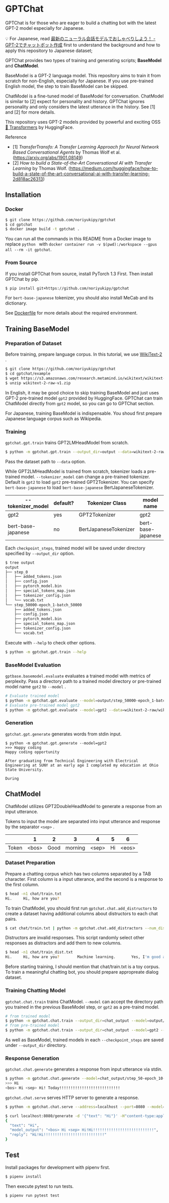 # GPTChat

GPTChat is for those who are eager to build a chatting bot with the latest GPT-2 model especially for Japanese.

💡 For Japanese, read [最新のニューラル会話モデルでおしゃべりしよう！ - GPT-2でチャットボット作成](https://noriyukipy.github.io/article/gptchat_howto_ja.html) first to understand the background and how to apply this repository to Japanese dataset; 

GPTChat provides two types of training and generating scripts; **BaseModel** and **ChatModel**.

BaseModel is a GPT-2 languaga model.
This repository aims to train it from scratch for non-English, especially for Japanese.
If you use pre-trained English model, the step to train BaseModel can be skipped.

ChatModel is a fine-tuned model of BaseModel for conversation.
ChatModel is similar to [2] expect for personality and history.
GPTChat ignores personality and only considers the latest utterance in the history.
See [1] and [2] for more details.

This repository uses GPT-2 models provided by powerful and exciting OSS [🤗 Transformers](https://github.com/huggingface/transformers) by HuggingFace.

Reference
- [1] *TransferTransfo: A Transfer Learning Approach for Neural Network Based Conversational Agents* by Thomas Wolf et al. (https://arxiv.org/abs/1901.08149)
- [2] *How to build a State-of-the-Art Conversational AI with Transfer Learning* by Thomas Wolf. (https://medium.com/huggingface/how-to-build-a-state-of-the-art-conversational-ai-with-transfer-learning-2d818ac26313)

## Installation

### Docker

```sh
$ git clone https://github.com/noriyukipy/gptchat
$ cd gptchat
$ docker image build -t gptchat .
```

You can run all the commands in this README from a Docker image to replace `python ` with `docker container run -v $(pwd):/workspace --gpus all --rm -it gptchat`.

### From Source

If you install GPTChat from source, install PyTorch 1.3 First.
Then install GPTChat by pip.

```sh
$ pip install git+https://github.com/noriyukipy/gptchat
```

For `bert-base-japanese` tokenizer, you should also install MeCab and its dictionary.

See [Dockerfile](./Dockerfile) for more details about the required environment.

## Training BaseModel

### Preparation of Dataset

Before training, prepare language corpus. In this tutorial, we use [WikiText-2](https://blog.einstein.ai/the-wikitext-long-term-dependency-language-modeling-dataset/) .

```sh
$ git clone https://github.com/noriyukipy/gptchat
$ cd gptchat/example
$ wget https://s3.amazonaws.com/research.metamind.io/wikitext/wikitext-2-raw-v1.zip
$ unzip wikitext-2-raw-v1.zip
```

In English, it may be good choice to skip training BaseModel and just uses GPT-2 pre-trained model `gpt2` provided by HuggingFace.
GPTChat can train ChatModel directly from `gpt2` model, so you can go to GPTChat section.

For Japanese, training BaseModel is indispensable. You shoud first prepare Japanese language corpus such as Wikipedia.

### Training

`gptchat.gpt.train` trains GPT2LMHeadModel from scratch.

```sh
$ python -m gptchat.gpt.train --output_dir=output --data=wikitext-2-raw/wiki.train.raw --seed=0 --checkpoint_steps=50000
```

Pass the dataset path to `--data` option.

While GPT2LMHeadModel is trained from scratch, tokenizer loads a pre-trained model.
`--tokenizer_model` can change a pre-trained tokenizer.
Default is `gpt2` to load `gpt2` pre-trained GPT2Tokenizer.
You can specify `bert-base-japanese` to load `bert-base-japanese` BertJapaneseTokenizer.

| --tokenizer_model | default? | Tokenizer Class | model name |
| --- | --- | --- | --- |
| gpt2 | yes | GPT2Tokenizer | gpt2 |
| bert-base-japanese | no | BertJapaneseTokenizer | bert-base-japanese |

Each `checkpoint_steps`, trained model will be saved under directory specified by `--output_dir` option.

```sh
$ tree output
output
├── step_0
│   ├── added_tokens.json
│   ├── config.json
│   ├── pytorch_model.bin
│   ├── special_tokens_map.json
│   ├── tokenizer_config.json
│   └── vocab.txt
└── step_50000-epoch_1-batch_50000
    ├── added_tokens.json
    ├── config.json
    ├── pytorch_model.bin
    ├── special_tokens_map.json
    ├── tokenizer_config.json
    └── vocab.txt
```

Execute with `--help` to check other options.

```sh
$ python -m gptchat.gpt.train --help
```

### BaseModel Evaluation

`gptbase.basemodel.evaluate` evaluates a trained model with metrics of perplexity.
Pass a directory path to a trained model directory or pre-trained model name `gpt2` to `--model` .

```sh
# Evaluate trained model
$ python -m gptchat.gpt.evaluate --model=output/step_50000-epoch_1-batch_50000 --data=wikitext-2-raw/wiki.valid.raw
# Evaluate pre-trained model gpt2
$ python -m gptchat.gpt.evaluate --model=gpt2 --data=wikitext-2-raw/wiki.valid.raw
```

### Generation

`gptchat.gpt.generate` generates words from stdin input.

```
$ python -m gptchat.gpt.generate --model=gpt2
>>> Happy coding
Happy coding opportunity

After graduating from Technical Engineering with Electrical Engineering at SUNY at an early age I completed my education at Ohio State University.

During
```

## ChatModel

ChatModel utilizes GPT2DoubleHeadModel to generate a response from an input utterance.

Tokens to input the model are separated into input utterance and response by the separator `<sep>` .

|           | 1       | 2       | 3       | 4       | 5       | 6       |
| ---       | ---     | ---     | ---     | ---     | ---     | ---     |
| Token     | \<bos\> | Good    | morning | \<sep\> | Hi      | \<eos\> |

### Dataset Preparation

Prepare a chatting corpus which has two columns separated by a TAB character.
First column is a input utterance, and the second is a response to the first column.

```sh
$ head -n1 chat/train.txt
Hi.     Hi, how are you?
```

To train ChatModel, you should first run `gptchat.chat.add_distructors` to create a dataset having additional columns about distructors to each chat pairs.

```sh
$ cat chat/train.txt | python -m gptchat.chat.add_distractors --num_distractors=2 >chat/train_dist.txt
```

Distructors are invalid responses.
This script randomly select other responses as distractors and add them to new columns.

```sh
$ head -n1 chat/train_dist.txt
Hi.     Hi, how are you?        Machine learning.       Yes, I'm good at it.
```

Before starting training, I should mention that chat/train.txt is a toy corpus.
To train a meaningful chatting bot, you should prepare appropreate dialog dataset.

### Training Chatting Model

`gptchat.chat.train` trains ChatModel.
`--model` can accept the directory path you trained in the previous BaseModel step, or `gpt2` as a pre-traind model.

```sh
# from trained model
$ python -m gptchat.chat.train --output_dir=chat_output --model=output/step_5-epoch_1-batch_5 --data=chat/train_dist.txt --batch_size=2 --num_distructors=2 --checkpoint_steps=5 --num_epochs=10
# from pre-trained model
$ python -m gptchat.chat.train --output_dir=chat_output --model=gpt2 --data=chat/train_dist.txt --num_distructors=2 --checkpoint_steps=5 --num_epochs=10
```

As well as BaseModel, trained models in each `--checkpoint_steps` are saved under `--output_dir` directory.

### Response Generation

`gptchat.chat.generate` generates a response from input utterance via stdin.

```sh
$ python -m gptchat.chat.generate --model=chat_output/step_50-epoch_10-batch_5
>>> Hi
<bos> Hi <sep> Hi! Today!!!!!!!!!!!!!!!!!!!!!!!!!!!
```

`gptchat.chat.serve` serves HTTP server to generate a response.

```sh
$ python -m gptchat.chat.serve --address=localhost --port=8080 --model=chat_output/step_50-epoch_10-batch_5
```

```sh
$ curl localhost:8080/generate -d '{"text": "Hi"}' -H"content-type:application/json" | jq
{
  "text": "Hi",
  "model_output": "<bos> Hi <sep> Hi!Hi!!!!!!!!!!!!!!!!!!!!!!!!!!!",
  "reply": "Hi!Hi!!!!!!!!!!!!!!!!!!!!!!!!!!!"
}
```

## Test

Install packages for development with pipenv first.

```sh
$ pipenv install
```

Then execute pytest to run tests.

```sh
$ pipenv run pytest test
```
